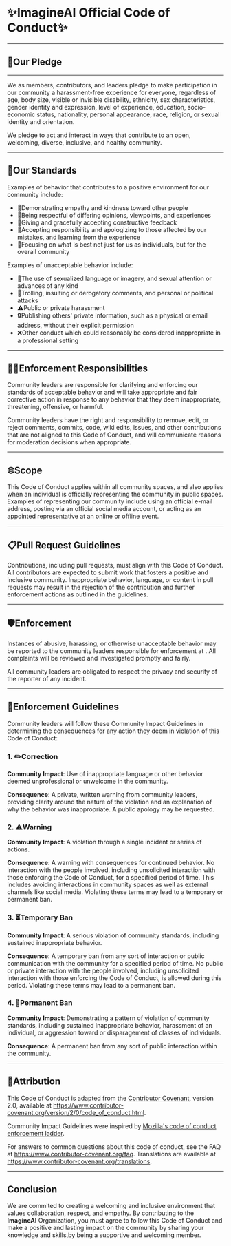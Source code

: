 # ✨ImagineAI Official Code of Conduct✨

---

## 🌟Our Pledge

---

We as members, contributors, and leaders pledge to make participation in our
community a harassment-free experience for everyone, regardless of age, body
size, visible or invisible disability, ethnicity, sex characteristics, gender
identity and expression, level of experience, education, socio-economic status,
nationality, personal appearance, race, religion, or sexual identity
and orientation.

We pledge to act and interact in ways that contribute to an open, welcoming,
diverse, inclusive, and healthy community.

---

## 🚦Our Standards

Examples of behavior that contributes to a positive environment for our
community include:

- 💖Demonstrating empathy and kindness toward other people
- 🤝Being respectful of differing opinions, viewpoints, and experiences
- 📝Giving and gracefully accepting constructive feedback
- 🌱Accepting responsibility and apologizing to those affected by our mistakes,
  and learning from the experience
- 🎯Focusing on what is best not just for us as individuals, but for the
  overall community

Examples of unacceptable behavior include:

- 🚫The use of sexualized language or imagery, and sexual attention or
  advances of any kind
- 🛑Trolling, insulting or derogatory comments, and personal or political attacks
- ⚠️Public or private harassment
- 🔒Publishing others' private information, such as a physical or email
  address, without their explicit permission
- ❌Other conduct which could reasonably be considered inappropriate in a
  professional setting

---

## 👨‍⚖️Enforcement Responsibilities

Community leaders are responsible for clarifying and enforcing our standards of
acceptable behavior and will take appropriate and fair corrective action in
response to any behavior that they deem inappropriate, threatening, offensive,
or harmful.

Community leaders have the right and responsibility to remove, edit, or reject
comments, commits, code, wiki edits, issues, and other contributions that are
not aligned to this Code of Conduct, and will communicate reasons for moderation
decisions when appropriate.

---

## 🌐Scope

This Code of Conduct applies within all community spaces, and also applies when
an individual is officially representing the community in public spaces.
Examples of representing our community include using an official e-mail address,
posting via an official social media account, or acting as an appointed
representative at an online or offline event.

---

## 📋Pull Request Guidelines

Contributions, including pull requests, must align with this Code of Conduct.
All contributors are expected to submit work that fosters a positive and inclusive community.
Inappropriate behavior, language, or content in pull requests may result in the rejection of
the contribution and further enforcement actions as outlined in the guidelines.

---

## 🛡️Enforcement

Instances of abusive, harassing, or otherwise unacceptable behavior may be
reported to the community leaders responsible for enforcement at
.
All complaints will be reviewed and investigated promptly and fairly.

All community leaders are obligated to respect the privacy and security of the
reporter of any incident.

---

## 📖Enforcement Guidelines

Community leaders will follow these Community Impact Guidelines in determining
the consequences for any action they deem in violation of this Code of Conduct:

### 1. ✏️Correction

**Community Impact**: Use of inappropriate language or other behavior deemed
unprofessional or unwelcome in the community.

**Consequence**: A private, written warning from community leaders, providing
clarity around the nature of the violation and an explanation of why the
behavior was inappropriate. A public apology may be requested.

### 2. ⚠️Warning

**Community Impact**: A violation through a single incident or series
of actions.

**Consequence**: A warning with consequences for continued behavior. No
interaction with the people involved, including unsolicited interaction with
those enforcing the Code of Conduct, for a specified period of time. This
includes avoiding interactions in community spaces as well as external channels
like social media. Violating these terms may lead to a temporary or
permanent ban.

### 3. ⏳Temporary Ban

**Community Impact**: A serious violation of community standards, including
sustained inappropriate behavior.

**Consequence**: A temporary ban from any sort of interaction or public
communication with the community for a specified period of time. No public or
private interaction with the people involved, including unsolicited interaction
with those enforcing the Code of Conduct, is allowed during this period.
Violating these terms may lead to a permanent ban.

### 4. 🚫Permanent Ban

**Community Impact**: Demonstrating a pattern of violation of community
standards, including sustained inappropriate behavior, harassment of an
individual, or aggression toward or disparagement of classes of individuals.

**Consequence**: A permanent ban from any sort of public interaction within
the community.

---

## 📜Attribution

This Code of Conduct is adapted from the [Contributor Covenant][homepage],
version 2.0, available at
https://www.contributor-covenant.org/version/2/0/code_of_conduct.html.

Community Impact Guidelines were inspired by [Mozilla's code of conduct
enforcement ladder](https://github.com/mozilla/diversity).

[homepage]: https://www.contributor-covenant.org

For answers to common questions about this code of conduct, see the FAQ at
https://www.contributor-covenant.org/faq. Translations are available at
https://www.contributor-covenant.org/translations.

---

## Conclusion

We are commited to creating a welcoming and inclusive environment that values collaboration, respect, and empathy. By contributing to the **ImagineAI** Organization, you must agree to follow this Code of Conduct and make a positive and lasting impact on the community by sharing your knowledge and skills,by being a supportive and welcoming member.
